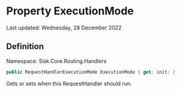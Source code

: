 # Property ExecutionMode
Last updated: Wednesday, 28 December 2022

## Definition
Namespace: Sisk.Core.Routing.Handlers

```csharp
public RequestHandlerExecutionMode ExecutionMode { get; init; }
```

Gets or sets when this RequestHandler should run.

